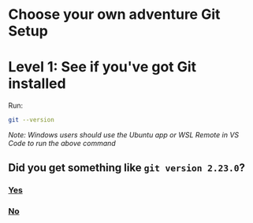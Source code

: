 # Choose your own adventure Git Setup

# Level 1: See if you've got Git installed

Run:

```bash
git --version
```

*Note: Windows users should use the Ubuntu app or WSL Remote in VS Code to run the above command*

## Did you get something like `git version 2.23.0`?

### [Yes](02-github.md)

### [No](01-git-installation.md)
